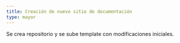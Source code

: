 ```yaml
---
title: Creación de nuevo sitio de documentación
type: mayor
---
```


Se crea repositorio y se sube template con modificaciones iniciales.
